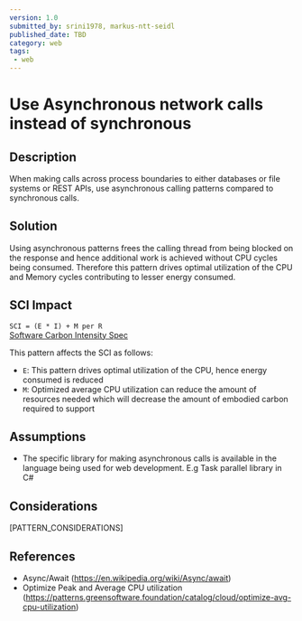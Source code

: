 ```yaml
---
version: 1.0
submitted_by: srini1978, markus-ntt-seidl
published_date: TBD
category: web
tags: 
 - web
---
```


# Use Asynchronous network calls instead of synchronous

## Description

When making calls across process boundaries to either databases or file systems or REST APIs, use asynchronous calling patterns compared to synchronous calls. 

## Solution

Using asynchronous patterns frees the calling thread from being blocked on the response and hence additional work is achieved without CPU cycles being consumed. Therefore this pattern drives optimal utilization of the CPU and Memory cycles contributing to lesser energy consumed.

## SCI Impact

`SCI = (E * I) + M per R`  
[Software Carbon Intensity Spec](https://grnsft.org/sci)

This pattern affects the SCI as follows:

- `E`: This pattern drives optimal utilization of the CPU, hence energy consumed is reduced
- `M`: Optimized average CPU utilization can reduce the amount of resources needed which will decrease the amount of embodied carbon required to support 

## Assumptions

- The specific library for making asynchronous calls is available in the language being used for web development. E.g Task parallel library in C#

## Considerations

[PATTERN_CONSIDERATIONS]

## References

- Async/Await (https://en.wikipedia.org/wiki/Async/await)
- Optimize Peak and Average CPU utilization (https://patterns.greensoftware.foundation/catalog/cloud/optimize-avg-cpu-utilization)
